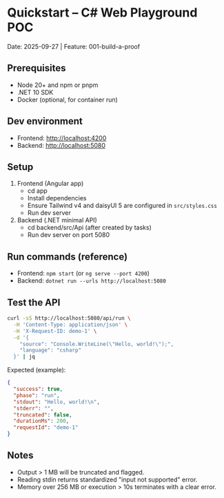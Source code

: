 # Quickstart – C# Web Playground POC

Date: 2025-09-27 | Feature: 001-build-a-proof

## Prerequisites

- Node 20+ and npm or pnpm
- .NET 10 SDK
- Docker (optional, for container run)

## Dev environment

- Frontend: <http://localhost:4200>
- Backend: <http://localhost:5080>

## Setup

1. Frontend (Angular app)
   - cd app
   - Install dependencies
   - Ensure Tailwind v4 and daisyUI 5 are configured in `src/styles.css`
   - Run dev server
2. Backend (.NET minimal API)
   - cd backend/src/Api (after created by tasks)
   - Run dev server on port 5080

## Run commands (reference)

- Frontend: `npm start` (or `ng serve --port 4200`)
- Backend: `dotnet run --urls http://localhost:5080`

## Test the API

```bash
curl -sS http://localhost:5080/api/run \
  -H 'Content-Type: application/json' \
  -H 'X-Request-ID: demo-1' \
  -d '{
    "source": "Console.WriteLine(\"Hello, world!\");",
    "language": "csharp"
  }' | jq
```

Expected (example):

```json
{
  "success": true,
  "phase": "run",
  "stdout": "Hello, world!\n",
  "stderr": "",
  "truncated": false,
  "durationMs": 200,
  "requestId": "demo-1"
}
```

## Notes

- Output > 1 MB will be truncated and flagged.
- Reading stdin returns standardized "input not supported" error.
- Memory over 256 MB or execution > 10s terminates with a clear error.
